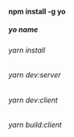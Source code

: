 #### npm install -g yo

##### yo name

###### yarn install

###### yarn dev:server

###### yarn dev:client

###### yarn build:client
